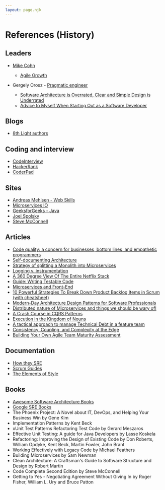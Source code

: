```yaml
---
layout: page.njk
---
```

# References (History)

## Leaders
- [Mike Cohn](https://www.mountaingoatsoftware.com/blog)
  - [Agile Growth](https://developeronfire.com/podcast/episode-270-mike-cohn-agile-growth)

- Gergely Orosz - [Pragmatic engineer](https://blog.pragmaticengineer.com/book/)
  - [Software Architecture is Overrated, Clear and Simple Design is Underrated](https://blog.pragmaticengineer.com/software-architecture-is-overrated/)
  - [Advice to Myself When Starting Out as a Software Developer](https://blog.pragmaticengineer.com/advice-to-myself-when-starting-as-a-software-developer/)

## Blogs
- [8th Light authors](https://8thlight.com/blog/)

## Coding and interview
- [CodeInterview](https://codeinterview.io/)
- [HackerRank](https://www.hackerrank.com/)
- [CoderPad](https://coderpad.io/)

## Sites
- [Andreas Mehlsen - Web Skills](https://andreasbm.github.io/web-skills/)
- [Microservices IO](https://microservices.io/)
- [GeeksforGeeks - Java](http://www.geeksforgeeks.org/java/)
- [Joel Spolsky](https://www.joelonsoftware.com/)
- [Steve McConnell](http://www.stevemcconnell.com/index.htm)

## Articles
- [Code quality: a concern for businesses, bottom lines, and empathetic programmers](https://stackoverflow.blog/2021/10/18/code-quality-a-concern-for-businesses-bottom-lines-and-empathetic-programmers/)
- [Self-documenting Architecture](https://medium.com/nick-tune-tech-strategy-blog/self-documenting-architecture-80c8c2429cb8)
- [Strategy of splitting a Monolith into Microservices](https://medium.com/picsart-engineering/strategy-of-splitting-monolith-to-microservices-f5d6b959b457)
- [Logging v. instrumentation](http://peter.bourgon.org/blog/2016/02/07/logging-v-instrumentation.html)
- [A 360 Degree View Of The Entire Netflix Stack](http://highscalability.com/blog/2015/11/9/a-360-degree-view-of-the-entire-netflix-stack.html)
- [Guide: Writing Testable Code](http://misko.hevery.com/attachments/Guide-Writing%20Testable%20Code.pdf)
- [Microservices and Front-End](https://technologyconversations.com/2015/08/09/including-front-end-web-components-into-microservices/)
- [10 Powerful Strategies To Break Down Product Backlog Items in Scrum (with cheatsheet)](https://medium.com/the-liberators/10-powerful-strategies-for-breaking-down-user-stories-in-scrum-with-cheatsheet-2cd9aae7d0eb)
- [Modern-Day Architecture Design Patterns for Software Professionals](https://betterprogramming.pub/modern-day-architecture-design-patterns-for-software-professionals-9056ee1ed977)
- [Distributed nature of Microservices and things we should be wary of!](https://chatrakesh.medium.com/distributed-nature-of-microservices-and-things-we-should-be-wary-of-d8ea66567fba)
- [A Crash Course in CQRS Patterns](https://jc1175.medium.com/a-crash-course-in-cqrs-patterns-a8511f2a9b27)
- [Execution in the Kingdom of Nouns](http://steve-yegge.blogspot.com/2006/03/execution-in-kingdom-of-nouns.html)
- [A tactical approach to manage Technical Debt in a feature team](https://medium.com/doctolib/a-tactical-approach-to-manage-technical-debt-in-a-feature-team-f9bde883d731)
- [Consistency, Coupling, and Complexity at the Edge](https://www.infoq.com/articles/consistency-coupling-complexity/)
- [Building Your Own Agile Team Maturity Assessment](https://www.infoq.com/articles/agile-team-maturity-assessment/)

## Documentation
- [How they SRE](https://github.com/upgundecha/howtheysre)
- [Scrum Guides](https://www.scrumguides.org/index.html)
- [The Elements of Style](https://www.crockford.com/style.html)

## Books
- [Awesome Software Architecture Books](https://github.com/mhadidg/software-architecture-books)
- [Google SRE Books](https://sre.google/books/)
- The Phoenix Project: A Novel about IT, DevOps, and Helping Your Business Win by Gene Kim
- Implementation Patterns by Kent Beck
- xUnit Test Patterns Refactoring Test Code by Gerard Meszaros
- Effective Unit Testing: A guide for Java Developers by Lasse Koskela
- Refactoring: Improving the Design of Existing Code by Don Roberts, William Opdyke, Kent Beck, Martin Fowler, John Brant 
- Working Effectively with Legacy Code by Michael Feathers
- Building Microservices by Sam Newman
- Clean Architecture: A Craftsman's Guide to Software Structure and Design by Robert Martin
- Code Complete Second Edition by Steve McConnell
- Getting to Yes - Negotiating Agreement Without Giving In by Roger Fisher, William L. Ury and Bruce Patton